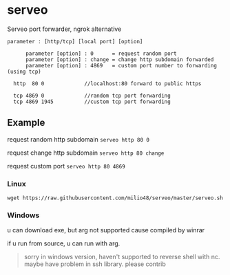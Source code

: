 # serveo
Serveo port forwarder, ngrok alternative

```
parameter : [http/tcp] [local port] [option]

      parameter [option] : 0      = request random port
      parameter [option] : change = change http subdomain forwarded
      parameter [option] : 4869   = custom port number to forwarding (using tcp)

  http  80 0             //localhost:80 forward to public https

  tcp 4869 0             //random tcp port forwarding
  tcp 4869 1945          //custom tcp port forwarding
  ```
  
  
 ## Example
request random http subdomain
`serveo http 80 0` 
  
request change http subdomain
`serveo http 80 change` 
  
request custom port
`serveo http 80 4869` 
  
### Linux
`wget https://raw.githubusercontent.com/milio48/serveo/master/serveo.sh`

### Windows
u can download exe, but arg not supported cause compiled by winrar

if u run from source, u can run with arg.
> sorry in windows version, haven't supported to reverse shell with nc. maybe have problem in ssh library.
> please contrib
